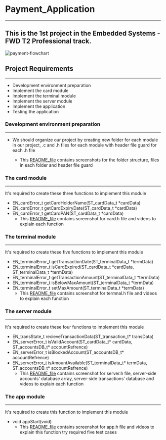 # Payment_Application
---
This is the 1st project in the Embedded Systems - FWD T2 Professional track.
---
![payment-flowchart](https://user-images.githubusercontent.com/87614712/186474556-7efa05a9-1053-4070-8a02-de586c1c6826.jpeg)
## Project Requirements
---
- Development environment preparation
- Implement the card module
- Implement the terminal module
- Implement the server module
- Implement the application
- Testing the application

### Development environment preparation
---
- We should organize our project by creating new folder for each module in our project, .c and .h files for each module with header file guard for each .h file

  - This [README_file](https://github.com/AliTaima/Payment_Application/blob/main/Development_environment_preparation/README.md) contains screenshots for the folder structure, files in each folder and header file guard
### The card module
---
It's required to create these three functions to implement this module 
- EN_cardError_t getCardHolderName(ST_cardData_t *cardData)
- EN_cardError_t getCardExpiryDate(ST_cardData_t *cardData)
- EN_cardError_t getCardPAN(ST_cardData_t *cardData)
  - This [README_file](https://github.com/AliTaima/Payment_Application/blob/main/Payment_Application/card/README.md) contains screenshot for card.h file and videos to explain each function
### The terminal module
---
It's required to create these five functions to implement this module 
- EN_terminalError_t getTransactionDate(ST_terminalData_t *termData)
- EN_terminalError_t isCardExpired(ST_cardData_t *cardData, ST_terminalData_t *termData)
- EN_terminalError_t getTransactionAmount(ST_terminalData_t *termData)
- EN_terminalError_t isBelowMaxAmount(ST_terminalData_t *termData)
- EN_terminalError_t setMaxAmount(ST_terminalData_t *termData)
  - This [README_file](https://github.com/AliTaima/Payment_Application/tree/main/Payment_Application/terminal) contains screenshot for termnal.h file and videos to explain each function
### The server module
---
It's required to create these four functions to implement this module
- EN_transState_t recieveTransactionData(ST_transaction_t* transData)
- EN_serverError_t isValidAccount(ST_cardData_t* cardData, ST_accountsDB_t* accountRefrence)
- EN_serverError_t isBlockedAccount(ST_accountsDB_t* accountRefrence)
- EN_serverError_t isAmountAvailable(ST_terminalData_t* termData, ST_accountsDB_t* accountRefrence)
  - This [README_file](https://github.com/AliTaima/Payment_Application/tree/main/Payment_Application/Server) contains screenshot for server.h file,  server-side accounts' database array, server-side transactions' database and videos to explain each function
### The app module
---
It's required to create this function to implement this module
- void appStart(void)
  - This [README_file](https://github.com/AliTaima/Payment_Application/blob/main/Payment_Application/Application/README.md) contains screenshot for app.h file and videos to explain this function try required five test cases



